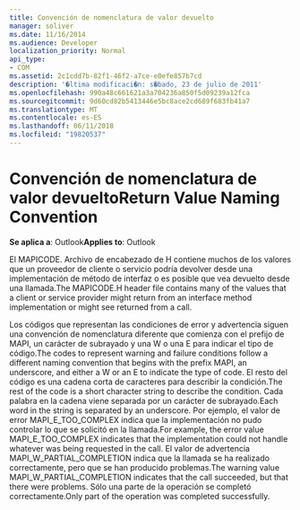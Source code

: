 ```yaml
---
title: Convención de nomenclatura de valor devuelto
manager: soliver
ms.date: 11/16/2014
ms.audience: Developer
localization_priority: Normal
api_type:
- COM
ms.assetid: 2c1cdd7b-82f1-46f2-a7ce-e0efe857b7cd
description: '�ltima modificaci�n: s�bado, 23 de julio de 2011'
ms.openlocfilehash: 990a48c661621a3a704236a850f5d09239a12fca
ms.sourcegitcommit: 9d60cd82b5413446e5bc8ace2cd689f683fb41a7
ms.translationtype: MT
ms.contentlocale: es-ES
ms.lasthandoff: 06/11/2018
ms.locfileid: "19820537"
---
```

# <a name="return-value-naming-convention"></a><span data-ttu-id="f24ec-103">Convención de nomenclatura de valor devuelto</span><span class="sxs-lookup"><span data-stu-id="f24ec-103">Return Value Naming Convention</span></span>

  
  
<span data-ttu-id="f24ec-104">**Se aplica a**: Outlook</span><span class="sxs-lookup"><span data-stu-id="f24ec-104">**Applies to**: Outlook</span></span> 
  
<span data-ttu-id="f24ec-105">El MAPICODE. Archivo de encabezado de H contiene muchos de los valores que un proveedor de cliente o servicio podría devolver desde una implementación de método de interfaz o es posible que vea devuelto desde una llamada.</span><span class="sxs-lookup"><span data-stu-id="f24ec-105">The MAPICODE.H header file contains many of the values that a client or service provider might return from an interface method implementation or might see returned from a call.</span></span>
  
<span data-ttu-id="f24ec-106">Los códigos que representan las condiciones de error y advertencia siguen una convención de nomenclatura diferente que comienza con el prefijo de MAPI, un carácter de subrayado y una W o una E para indicar el tipo de código.</span><span class="sxs-lookup"><span data-stu-id="f24ec-106">The codes to represent warning and failure conditions follow a different naming convention that begins with the prefix MAPI, an underscore, and either a W or an E to indicate the type of code.</span></span> <span data-ttu-id="f24ec-107">El resto del código es una cadena corta de caracteres para describir la condición.</span><span class="sxs-lookup"><span data-stu-id="f24ec-107">The rest of the code is a short character string to describe the condition.</span></span> <span data-ttu-id="f24ec-108">Cada palabra en la cadena viene separada por un carácter de subrayado.</span><span class="sxs-lookup"><span data-stu-id="f24ec-108">Each word in the string is separated by an underscore.</span></span> <span data-ttu-id="f24ec-109">Por ejemplo, el valor de error MAPI_E_TOO_COMPLEX indica que la implementación no pudo controlar lo que se solicitó en la llamada.</span><span class="sxs-lookup"><span data-stu-id="f24ec-109">For example, the error value MAPI_E_TOO_COMPLEX indicates that the implementation could not handle whatever was being requested in the call.</span></span> <span data-ttu-id="f24ec-110">El valor de advertencia MAPI_W_PARTIAL_COMPLETION indica que la llamada se ha realizado correctamente, pero que se han producido problemas.</span><span class="sxs-lookup"><span data-stu-id="f24ec-110">The warning value MAPI_W_PARTIAL_COMPLETION indicates that the call succeeded, but that there were problems.</span></span> <span data-ttu-id="f24ec-111">Sólo una parte de la operación se completó correctamente.</span><span class="sxs-lookup"><span data-stu-id="f24ec-111">Only part of the operation was completed successfully.</span></span>
  

